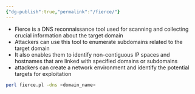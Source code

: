 ```yaml
---
{"dg-publish":true,"permalink":"/fierce/"}
---
```



- Fierce is a DNS reconnaissance tool used for scanning and collecting crucial information about the target domain
- Attackers can use this tool to enumerate subdomains related to the target domain
- It also enables them to identify non-contiguous IP spaces and hostnames that are linked with specified domains or subdomains
- attackers can create a network environment and identify the potential targets for exploitation


```bash
perl fierce.pl -dns <domain_name>
```
